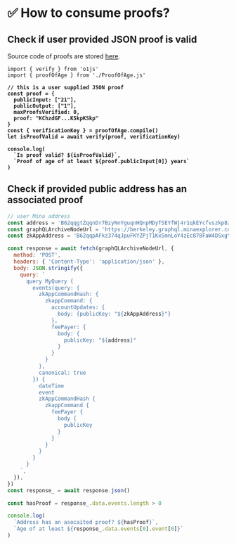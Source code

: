 # ✅ How to consume proofs?

## Check if user provided JSON proof is valid

Source code of proofs are stored [here](https://github.com/id-Mask/smart-contracts/tree/main/src).

<pre class="language-javascript"><code class="lang-javascript">import { verify } from 'o1js'
import { proofOfAge } from './ProofOfAge.js'
<strong>
</strong><strong>// this is a user supplied JSON proof
</strong><strong>const proof = {
</strong><strong>  publicInput: ["21"],
</strong><strong>  publicOutput: ["1"],
</strong><strong>  maxProofsVerified: 0,
</strong><strong>  proof: "KChzdGF...KSkpKSkp"
</strong><strong>}
</strong><strong>const { verificationKey } = proofOfAge.compile()
</strong><strong>let isProofValid = await verify(proof, verificationKey)
</strong><strong>
</strong><strong>console.log(
</strong><strong>  `Is proof valid? ${isProofValid}`,
</strong><strong>  `Proof of age of at least ${proof.publicInput[0]} years`
</strong><strong>)
</strong></code></pre>

## Check if provided public address has an associated proof

```javascript
// user Mina address
const address = 'B62qqgtZqqnDr7BzyNnYguqnHQnpMDyTSEYfWj4r1qkEYcfvszkp8zt' 
const graphQLArchiveNodeUrl = 'https://berkeley.graphql.minaexplorer.com/'
const zkAppAddress = 'B62qqpAFkz374qJpuFKYZPjT1KxSmnLoY4zEc878FaW4DSxgYNXZiny'

const response = await fetch(graphQLArchiveNodeUrl, {
  method: 'POST',
  headers: { 'Content-Type': 'application/json' },
  body: JSON.stringify({
    query: `
      query MyQuery {
        events(query: {
          zkAppCommandHash: {
            zkappCommand: {
              accountUpdates: {
                body: {publicKey: "${zkAppAddress}"}
              },
              feePayer: {
                body: {
                  publicKey: "${address}"
                }
              }
            }
          },
          canonical: true
        }) {
          dateTime
          event
          zkAppCommandHash {
            zkappCommand {
              feePayer {
                body {
                  publicKey
                }
              }
            }
          }
        }
      }
    `,
  }),
})
const response_ = await response.json()

const hasProof = response_.data.events.length > 0

console.log(
  `Address has an asocaited proof? ${hasProof}`,
  `Age of at least ${response_.data.events[0].event[0]}`
)
```
